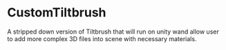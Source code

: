 # CustomTiltbrush
A stripped down version of Tiltbrush that will run on unity wand allow user to add more complex 3D files into scene with necessary materials.
